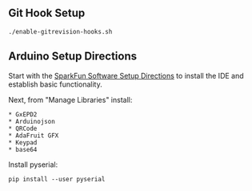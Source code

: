 ## Git Hook Setup


    ./enable-gitrevision-hooks.sh
    

## Arduino Setup Directions

Start with the [SparkFun Software Setup
Directions](https://learn.sparkfun.com/tutorials/samd51-thing-plus-hookup-guide/setting-up-the-arduino-ide)
to install the IDE and establish basic functionality.

Next, from "Manage Libraries" install:
```
* GxEPD2
* Arduinojson
* QRCode
* AdaFruit GFX
* Keypad
* base64
```

Install pyserial:

    pip install --user pyserial

